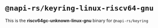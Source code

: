# `@napi-rs/keyring-linux-riscv64-gnu`

This is the **riscv64gc-unknown-linux-gnu** binary for `@napi-rs/keyring`
